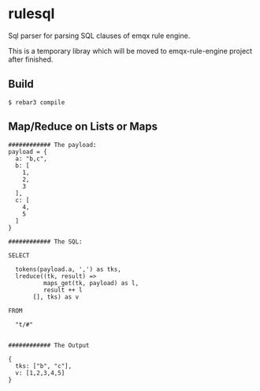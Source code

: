 rulesql
=====

Sql parser for parsing SQL clauses of emqx rule engine.

This is a temporary libray which will be moved to emqx-rule-engine project after finished.

Build
-----

    $ rebar3 compile

Map/Reduce on Lists or Maps
---------------------------

```
############ The payload:
payload = {
  a: "b,c",
  b: [
    1,
    2,
    3
  ],
  c: [
    4,
    5
  ]
}

############ The SQL:

SELECT

  tokens(payload.a, ',') as tks,
  lreduce((tk, result) =>
          maps_get(tk, payload) as l,
          result ++ l
       [], tks) as v

FROM

  "t/#"


############ The Output

{
  tks: ["b", "c"],
  v: [1,2,3,4,5]
}

```
